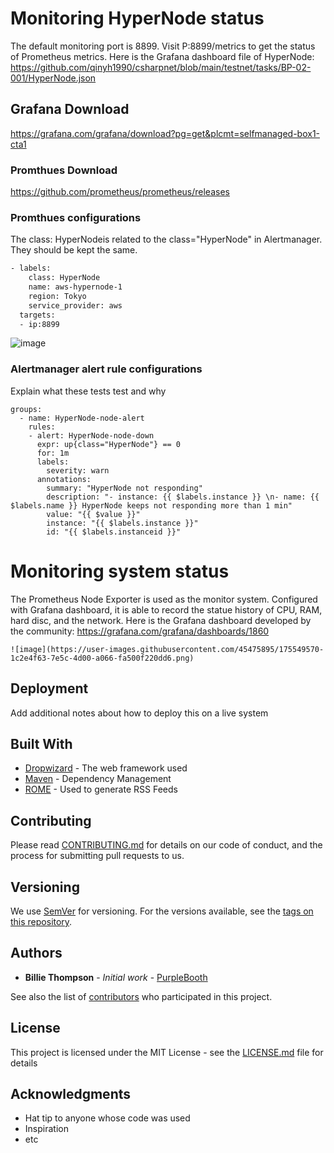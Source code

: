 # Monitoring HyperNode status

The default monitoring port is 8899. Visit P:8899/metrics to get the status of Prometheus metrics.
Here is the Grafana dashboard file of HyperNode:
https://github.com/qinyh1990/csharpnet/blob/main/testnet/tasks/BP-02-001/HyperNode.json
## Grafana Download

https://grafana.com/grafana/download?pg=get&plcmt=selfmanaged-box1-cta1

### Promthues Download

https://github.com/prometheus/prometheus/releases



### Promthues configurations

The class: HyperNodeis related to the class="HyperNode" in Alertmanager. They should be kept the same. 

```bash
- labels:
    class: HyperNode
    name: aws-hypernode-1
    region: Tokyo
    service_provider: aws
  targets:
  - ip:8899
```

![image](https://user-images.githubusercontent.com/45475895/175547944-b9bf44f2-818d-4908-91b0-37d2e3af1c06.png)


### Alertmanager alert rule configurations

Explain what these tests test and why

```
groups:
  - name: HyperNode-node-alert
    rules:
    - alert: HyperNode-node-down
      expr: up{class="HyperNode"} == 0
      for: 1m
      labels:
        severity: warn
      annotations: 
        summary: "HyperNode not responding"  
        description: "- instance: {{ $labels.instance }} \n- name: {{ $labels.name }} HyperNode keeps not responding more than 1 min" 
        value: "{{ $value }}"
        instance: "{{ $labels.instance }}"
        id: "{{ $labels.instanceid }}"
```

# Monitoring system status

The Prometheus Node Exporter is used as the monitor system. Configured with Grafana dashboard, it is able to record the statue history of CPU, RAM, hard disc, and the network. 
Here is the Grafana dashboard developed by the community: https://grafana.com/grafana/dashboards/1860

```
![image](https://user-images.githubusercontent.com/45475895/175549570-1c2e4f63-7e5c-4d00-a066-fa500f220dd6.png)
```

## Deployment

Add additional notes about how to deploy this on a live system

## Built With

* [Dropwizard](http://www.dropwizard.io/1.0.2/docs/) - The web framework used
* [Maven](https://maven.apache.org/) - Dependency Management
* [ROME](https://rometools.github.io/rome/) - Used to generate RSS Feeds

## Contributing

Please read [CONTRIBUTING.md](https://gist.github.com/PurpleBooth/b24679402957c63ec426) for details on our code of conduct, and the process for submitting pull requests to us.

## Versioning

We use [SemVer](http://semver.org/) for versioning. For the versions available, see the [tags on this repository](https://github.com/your/project/tags). 

## Authors

* **Billie Thompson** - *Initial work* - [PurpleBooth](https://github.com/PurpleBooth)

See also the list of [contributors](https://github.com/your/project/contributors) who participated in this project.

## License

This project is licensed under the MIT License - see the [LICENSE.md](LICENSE.md) file for details

## Acknowledgments

* Hat tip to anyone whose code was used
* Inspiration
* etc
